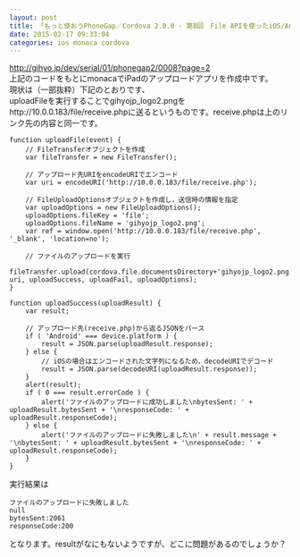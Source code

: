 ```yaml
---
layout: post
title: 「もっと使おうPhoneGap／Cordova 2.0.0 - 第8回　File APIを使ったiOS/Androidアプリケーション作成［その5］」 のサンプルで、アップロードができない
date: 2015-02-17 09:33:04
categories: ios monaca cordova
---
```

<p><a href="http://gihyo.jp/dev/serial/01/phonegap2/0008?page=2" rel="nofollow">http://gihyo.jp/dev/serial/01/phonegap2/0008?page=2</a><br>
上記のコードをもとにmonacaでiPadのアップロードアプリを作成中です。<br>
現状は（一部抜粋）下記のとおりです、<br>
uploadFileを実行することでgihyojp_logo2.pngをhttp://10.0.0.183/file/receive.phpに送るというものです。receive.phpは上のリンク先の内容と同一です。</p>

```
function uploadFile(event) {
    // FileTransferオブジェクトを作成
    var fileTransfer = new FileTransfer();

    // アップロード先URIをencodeURIでエンコード
    var uri = encodeURI('http://10.0.0.183/file/receive.php');

    // FileUploadOptionsオブジェクトを作成し，送信時の情報を指定
    var uploadOptions = new FileUploadOptions();
    uploadOptions.fileKey = 'file';
    uploadOptions.fileName = 'gihyojp_logo2.png';
    var ref = window.open('http://10.0.0.183/file/receive.php', '_blank', 'location=no');

    // ファイルのアップロードを実行
    fileTransfer.upload(cordova.file.documentsDirectory+'gihyojp_logo2.png', uri, uploadSuccess, uploadFail, uploadOptions);
}

function uploadSuccess(uploadResult) {
    var result;

    // アップロード先(receive.php)から返るJSONをパース
    if ( 'Android' === device.platform ) {
        result = JSON.parse(uploadResult.response);
    } else { 
        // iOSの場合はエンコードされた文字列になるため，decodeURIでデコード
        result = JSON.parse(decodeURI(uploadResult.response));
    }
    alert(result);
    if ( 0 === result.errorCode ) {
        alert('ファイルのアップロードに成功しました\nbytesSent: ' + uploadResult.bytesSent + '\nresponseCode: ' + uploadResult.responseCode);
    } else {
        alert('ファイルのアップロードに失敗しました\n' + result.message + '\nbytesSent: ' + uploadResult.bytesSent + '\nresponseCode: ' + uploadResult.responseCode);
    }
}
```

<p>実行結果は</p>

```
ファイルのアップロードに失敗しました      
null        
bytesSent:2061
responseCode:200
```

<p>となります。resultがなにもないようですが、どこに問題があるのでしょうか？</p>
